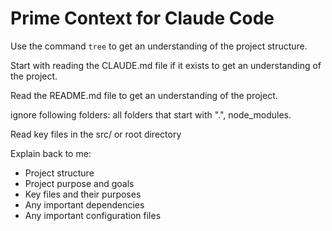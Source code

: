 # Prime Context for Claude Code

Use the command `tree` to get an understanding of the project structure.

Start with reading the CLAUDE.md file if it exists to get an understanding of the project.

Read the README.md file to get an understanding of the project.

ignore following folders: all folders that start with ".", node_modules.

Read key files in the src/ or root directory

Explain back to me:
- Project structure
- Project purpose and goals
- Key files and their purposes
- Any important dependencies
- Any important configuration files